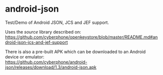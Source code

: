 # android-json
Test/Demo of Android JSON, JCS and JEF support.

Uses the *source* library described on:<br>
https://github.com/cyberphone/openkeystore/blob/master/README.md#android-json-jcs-and-jef-support

There is also a pre-built APK which can be downloaded to an Android device or emulator:<br>
https://github.com/cyberphone/android-json/releases/download/1.3/android-json.apk
